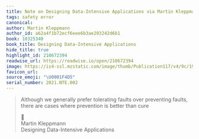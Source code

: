```yaml
---
title: Note on Designing Data-Intensive Applications via Martin Kleppmann
tags: safety error
canonical:
author: Martin Kleppmann
author_id: a62a4f1b72ecf6eee6b3ae203242d6b1
book: 10325340
book_title: Designing Data-Intensive Applications
hide_title: true
highlight_id: 210672394
readwise_url: https://readwise.io/open/210672394
image: https://is4-ssl.mzstatic.com/image/thumb/Publication117/v4/9c/19/ef/9c19eff9-74a0-c95c-33cb-743ae6acfbf0/9781491903100.jpg/2100x2756bb.jpeg
favicon_url:
source_emoji: "\U0001F4D5"
serial_number: 2021.NTE.002
---
```

> Although we generally prefer tolerating faults over preventing faults, there are cases where prevention is better than cure
> <div class="quoteback-footer"><div class="quoteback-avatar"><span class="mini-emoji"> 📕</span></div><div class="quoteback-metadata"><div class="metadata-inner"><span style="display:none">FROM:</span><div aria-label="Martin Kleppmann" class="quoteback-author"> Martin Kleppmann</div><div aria-label="Designing Data-Intensive Applications" class="quoteback-title"> Designing Data-Intensive Applications</div></div></div></div>